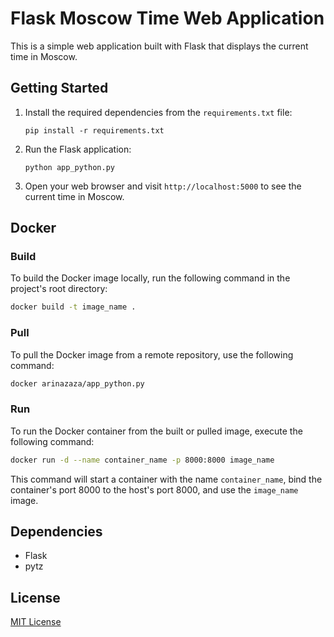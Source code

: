 # Flask Moscow Time Web Application

This is a simple web application built with Flask that displays the current time in Moscow.

## Getting Started

1. Install the required dependencies from the `requirements.txt` file:
   ```shell
   pip install -r requirements.txt
   ```

2. Run the Flask application:
   ```shell
   python app_python.py
   ```

3. Open your web browser and visit `http://localhost:5000` to see the current time in Moscow.

## Docker

### Build

To build the Docker image locally, run the following command in the project's root directory:

```bash
docker build -t image_name .
```

### Pull

To pull the Docker image from a remote repository, use the following command:

```bash
docker arinazaza/app_python.py 
```

### Run

To run the Docker container from the built or pulled image, execute the following command:

```bash
docker run -d --name container_name -p 8000:8000 image_name
```

This command will start a container with the name `container_name`, bind the container's port 8000 to the host's port 8000, and use the `image_name` image.

## Dependencies

- Flask
- pytz

## License

[MIT License](LICENSE)
